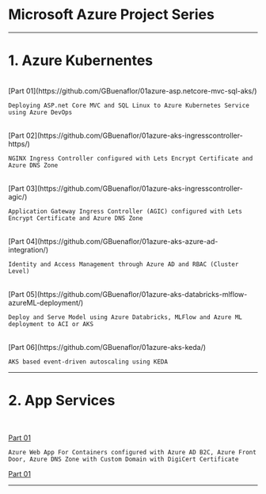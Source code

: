#  Microsoft Azure Project Series
----------------------------------------------------------------------------------------------
 
# 1. Azure Kubernentes
    
   <br>
    [Part 01](https://github.com/GBuenaflor/01azure-asp.netcore-mvc-sql-aks/)
    
    Deploying ASP.net Core MVC and SQL Linux to Azure Kubernetes Service using Azure DevOps
    
   <br>
    [Part 02](https://github.com/GBuenaflor/01azure-aks-ingresscontroller-https/)
    
    NGINX Ingress Controller configured with Lets Encrypt Certificate and Azure DNS Zone
    
   <br>
    [Part 03](https://github.com/GBuenaflor/01azure-aks-ingresscontroller-agic/)
    
    Application Gateway Ingress Controller (AGIC) configured with Lets Encrypt Certificate and Azure DNS Zone
    
   <br>
    [Part 04](https://github.com/GBuenaflor/01azure-aks-azure-ad-integration/)
    
    Identity and Access Management through Azure AD and RBAC (Cluster Level)
    
   <br>
    [Part 05](https://github.com/GBuenaflor/01azure-aks-databricks-mlflow-azureML-deployment/)
    
    Deploy and Serve Model using Azure Databricks, MLFlow and Azure ML deployment to ACI or AKS
    
   <br>
    [Part 06](https://github.com/GBuenaflor/01azure-aks-keda/)
    
    AKS based event-driven autoscaling using KEDA
    
 ----------------------------------------------------------------------------------------------
 
 # 2. App Services
   
   <br>
   
   [Part 01](https://github.com/GBuenaflor/01azure-appservices-webapp4container-b2c/)
    
    Azure Web App For Containers configured with Azure AD B2C, Azure Front Door, Azure DNS Zone with Custom Domain with DigiCert Certificate
       
     
   [Part 01](https://github.com/GBuenaflor/01azure-appservices-webapp4container-b2c/)
   
   
 ----------------------------------------------------------------------------------------------
 
   
   
   
   
   
   
   
